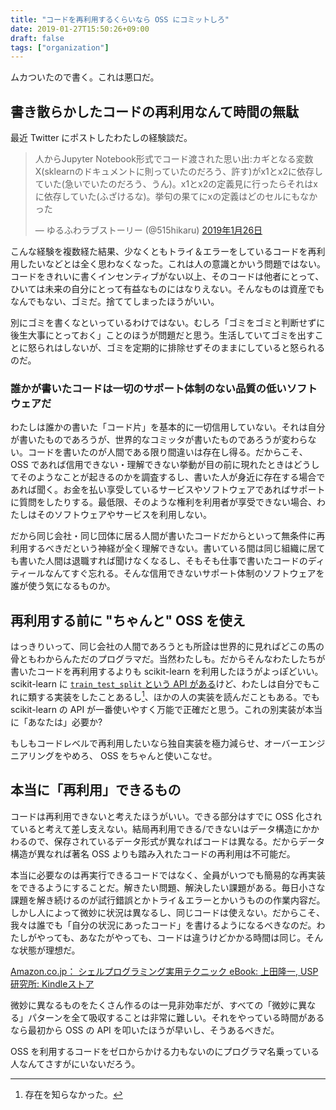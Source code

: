 ```yaml
---
title: "コードを再利用するくらいなら OSS にコミットしろ"
date: 2019-01-27T15:50:26+09:00
draft: false
tags: ["organization"]
---
```


ムカついたので書く。これは悪口だ。

## 書き散らかしたコードの再利用なんて時間の無駄

最近 Twitter にポストしたわたしの経験談だ。

<blockquote class="twitter-tweet" data-lang="ja"><p lang="ja" dir="ltr">人からJupyter Notebook形式でコード渡された思い出:カギとなる変数X(sklearnのドキュメントに則っていたのだろう、許す)がx1とx2に依存していた(急いでいたのだろう、うん)。x1とx2の定義見に行ったらそれはxに依存していた(ふざけるな)。挙句の果てにxの定義はどのセルにもなかった</p>&mdash; ゆるふわラブストーリー (@515hikaru) <a href="https://twitter.com/515hikaru/status/1089042116242694144?ref_src=twsrc%5Etfw">2019年1月26日</a></blockquote>
<script async src="https://platform.twitter.com/widgets.js" charset="utf-8"></script>

こんな経験を複数経た結果、少なくともトライ＆エラーをしているコードを再利用したいなどとは全く思わなくなった。これは人の意識とかいう問題ではない。コードをきれいに書くインセンティブがない以上、そのコードは他者にとって、ひいては未来の自分にとって有益なものにはなりえない。そんなものは資産でもなんでもない、ゴミだ。捨ててしまったほうがいい。

別にゴミを書くなといっているわけではない。むしろ「ゴミをゴミと判断せずに後生大事にとっておく」ことのほうが問題だと思う。生活していてゴミを出すことに怒られはしないが、ゴミを定期的に排除せずそのままにしていると怒られるのだ。

### 誰かが書いたコードは一切のサポート体制のない品質の低いソフトウェアだ

わたしは誰かの書いた「コード片」を基本的に一切信用していない。それは自分が書いたものであろうが、世界的なコミッタが書いたものであろうが変わらない。コードを書いたのが人間である限り間違いは存在し得る。だからこそ、OSS であれば信用できない・理解できない挙動が目の前に現れたときはどうしてそのようなことが起きるのかを調査するし、書いた人が身近に存在する場合であれば聞く。お金を払い享受しているサービスやソフトウェアであればサポートに質問をしたりする。最低限、そのような権利を利用者が享受できない場合、わたしはそのソフトウェアやサービスを利用しない。

だから同じ会社・同じ団体に居る人間が書いたコードだからといって無条件に再利用するべきだという神経が全く理解できない。書いている間は同じ組織に居ても書いた人間は退職すれば聞けなくなるし、そもそも仕事で書いたコードのディティールなんてすぐ忘れる。そんな信用できないサポート体制のソフトウェアを誰が使う気になるものか。

## 再利用する前に "ちゃんと" OSS を使え

はっきりいって、同じ会社の人間であろうとも所詮は世界的に見ればどこの馬の骨ともわからんただのプログラマだ。当然わたしも。だからそんなわたしたちが書いたコードを再利用するよりも scikit-learn を利用したほうがよっぽどいい。scikit-learn に [`train_test_split` という API がある](https://scikit-learn.org/stable/modules/generated/sklearn.model_selection.train_test_split.html)けど、わたしは自分でもこれに類する実装をしたことあるし[^1]、ほかの人の実装を読んだこともある。でも scikit-learn の API が一番使いやすく万能で正確だと思う。これの別実装が本当に「あなたは」必要か?

[^1]: 存在を知らなかった。

もしもコードレベルで再利用したいなら独自実装を極力減らせ、オーバーエンジニアリングをやめろ、 OSS をちゃんと使いこなせ。

## 本当に「再利用」できるもの

コードは再利用できないと考えたほうがいい。できる部分はすでに OSS 化されていると考えて差し支えない。結局再利用できる/できないはデータ構造にかかわるので、保存されているデータ形式が異なればコードは異なる。だからデータ構造が異なれば著名 OSS よりも踏み入れたコードの再利用は不可能だ。

本当に必要なのは再実行できるコードではなく、全員がいつでも簡易的な再実装をできるようにすることだ。解きたい問題、解決したい課題がある。毎日小さな課題を解き続けるのが試行錯誤とかトライ＆エラーとかいうものの作業内容だ。しかし人によって微妙に状況は異なるし、同じコードは使えない。だからこそ、我々は誰でも「自分の状況にあったコード」を書けるようになるべきなのだ。わたしがやっても、あなたがやっても、コードは違うけどかかる時間は同じ。そんな状態が理想だ。

[Amazon\.co\.jp： シェルプログラミング実用テクニック eBook: 上田隆一, USP研究所: Kindleストア](https://www.amazon.co.jp/%E3%82%B7%E3%82%A7%E3%83%AB%E3%83%97%E3%83%AD%E3%82%B0%E3%83%A9%E3%83%9F%E3%83%B3%E3%82%B0%E5%AE%9F%E7%94%A8%E3%83%86%E3%82%AF%E3%83%8B%E3%83%83%E3%82%AF-%E4%B8%8A%E7%94%B0%E9%9A%86%E4%B8%80-ebook/dp/B00XKU53U4/ref=sr_1_2?ie=UTF8&qid=1548574852&sr=8-2&keywords=%E3%82%B7%E3%82%A7%E3%83%AB%E3%83%97%E3%83%AD%E3%82%B0%E3%83%A9%E3%83%9F%E3%83%B3%E3%82%B0)

微妙に異なるものをたくさん作るのは一見非効率だが、すべての「微妙に異なる」パターンを全て吸収することは非常に難しい。それをやっている時間があるなら最初から OSS の API を叩いたほうが早いし、そうあるべきだ。

OSS を利用するコードをゼロからかける力もないのにプログラマ名乗っている人なんてさすがにいないだろう。